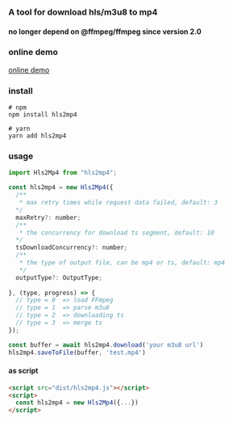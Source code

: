### A tool for download hls/m3u8 to mp4

#### no longer depend on @ffmpeg/ffmpeg since version 2.0

### online demo

[online demo](https://code-app.netlify.app/hls2mp4/)

### install

```shell
# npm
npm install hls2mp4

# yarn
yarn add hls2mp4
```

### usage

```js
import Hls2Mp4 from "hls2mp4";

const hls2mp4 = new Hls2Mp4({
  /**
   * max retry times while request data failed, default: 3
  */
  maxRetry?: number;
  /**
   * the concurrency for download ts segment, default: 10
  */
  tsDownloadConcurrency?: number;
  /**
   * the type of output file, can be mp4 or ts, default: mp4
   */
  outputType?: OutputType;
  
}, (type, progress) => {
  // type = 0  => load FFmpeg
  // type = 1  => parse m3u8
  // type = 2  => downloading ts
  // type = 3  => merge ts
});

const buffer = await hls2mp4.download('your m3u8 url')
hls2mp4.saveToFile(buffer, 'test.mp4')
```

#### as script
```html
<script src="dist/hls2mp4.js"></script>
<script>
  const hls2mp4 = new Hls2Mp4({...})
</script>
```
